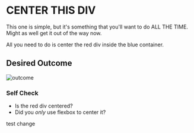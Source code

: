 # CENTER THIS DIV
This one is simple, but it's something that you'll want to do ALL THE TIME.  Might as well get it out of the way now.

All you need to do is center the red div inside the blue container.

## Desired Outcome
![outcome](./desired-outcome.png)

### Self Check
- Is the red div centered?
- Did you _only_ use flexbox to center it?

test change

